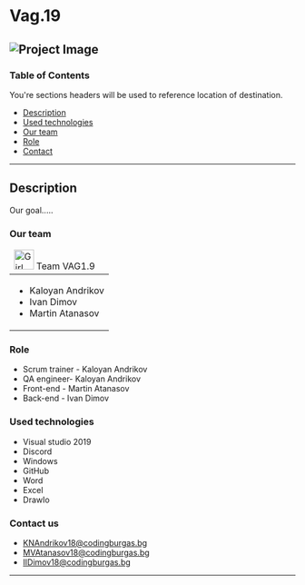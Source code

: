 # Vag.19

![Project Image](project-image-url)
---
### Table of Contents
You're sections headers will be used to reference location of destination.

- [Description](#description)
- [Used technologies](#used-technologies)
- [Our team](#our-team)
- [Role](#role) 
- [Contact](#contact-us)

---

## Description
Our goal.....
### Our team
<table>
  <thead>
    <tr>
      <td align="left">
<img src="https://media.discordapp.net/attachments/807241767974862858/817871387909160970/Z.jpg" alt="Girl in a jacket" width="35" height="35">     Team VAG1.9
      </td>
    </tr>
  </thead>
  <tbody>
    <tr>
      <td>
        <ul>
          <li>Kaloyan Andrikov</li>
          <li>Ivan Dimov</li>
          <li>Martin Atanasov</li>
        </ul>
      </td>
    </tr>
  </tbody>
</table>

### Role
- Scrum trainer - Kaloyan Andrikov
- QA engineer- Kaloyan Andrikov
- Front-end - Martin Atanasov 
- Back-end - Ivan Dimov



### Used technologies

- Visual studio 2019
- Discord
- Windows
- GitHub
- Word
- Excel
- DrawIo
### Contact us
- KNAndrikov18@codingburgas.bg
- MVAtanasov18@codingburgas.bg
- IIDimov18@codingburgas.bg

---

